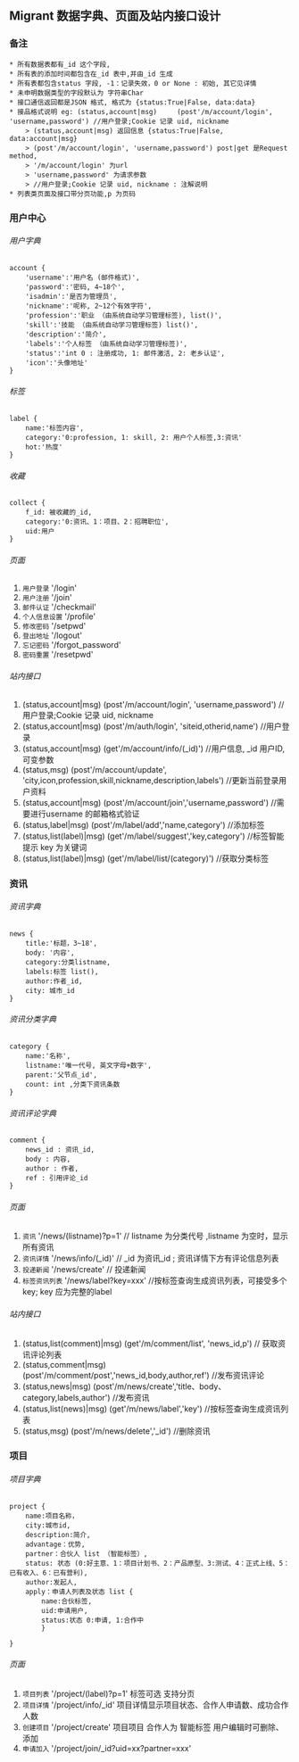 ## Migrant 数据字典、页面及站内接口设计

### 备注
```
* 所有数据表都有_id 这个字段,
* 所有表的添加时间都包含在_id 表中,并由_id 生成
* 所有表都包含status 字段, -1：记录失效，0 or None : 初始, 其它见详情
* 未申明数据类型的字段默认为 字符串Char
* 接口通信返回都是JSON 格式, 格式为 {status:True|False, data:data}
* 接品格式说明 eg: (status,account|msg)     (post'/m/account/login', 'username,password') //用户登录;Cookie 记录 uid, nickname
 	> (status,account|msg) 返回信息 {status:True|False, data:account|msg}
 	> (post'/m/account/login', 'username,password') post|get 是Request method, 
 	> '/m/account/login' 为url
 	> 'username,password' 为请求参数
 	> //用户登录;Cookie 记录 uid, nickname : 注解说明
* 列表类页面及接口带分页功能,p 为页码
```

### 用户中心

###### 用户字典
```
account {
	'username':'用户名 (邮件格式)',
	'password':'密码, 4~18个',
	'isadmin':'是否为管理员',
	'nickname':'呢称, 2~12个有效字符',
	'profession':'职业 （由系统自动学习管理标签), list()',
	'skill':'技能 （由系统自动学习管理标签) list()',
	'description':'简介',
	'labels':'个人标签 （由系统自动学习管理标签)',
	'status':'int 0 : 注册成功, 1: 邮件激活, 2: 老乡认证',
	'icon':'头像地址'
}
```
###### 标签
```
label {
	name:'标签内容',
	category:'0:profession, 1: skill, 2: 用户个人标签,3:资讯'
	hot:'热度'
}
```

###### 收藏
```
collect {
	f_id: 被收藏的_id,
	category:'0:资讯、1：项目、2：招聘职位',
	uid:用户
}
```

###### 页面

1. `用户登录` '/login'
2. `用户注册` '/join' 
3. `邮件认证` '/checkmail'
4. `个人信息设置` '/profile'
5. `修改密码`	 '/setpwd'
6. `登出地址` '/logout'
7. `忘记密码`	 '/forgot_password'
8. `密码重置` '/resetpwd'


###### 站内接口

1. (status,account|msg)     (post'/m/account/login', 'username,password') //用户登录;Cookie 记录 uid, nickname
2. (status,account|msg)     (post'/m/auth/login', 'siteid,otherid,name') //用户登录
3. (status,account|msg)     (get'/m/account/info/(_id)')                //用户信息, _id 用户ID,可变参数
4. (status,msg)     		(post'/m/account/update', 'city,icon,profession,skill,nickname,description,labels') //更新当前登录用户资料
5. (status,account|msg)		(post'/m/account/join','username,password') //需要进行username 的邮箱格式验证
6. (status,label|msg)		(post'/m/label/add','name,category')	//添加标签
7. (status,list(label)|msg) (get'/m/label/suggest','key,category')	//标签智能提示 key 为关键词
8. (status,list(label)|msg) (get'/m/label/list/(category)')		//获取分类标签


### 资讯

###### 资讯字典
```
news {
	title:'标题，3~18',
	body: '内容',
	category:分类listname,
	labels:标签 list(),
	author:作者_id,
	city: 城市_id
}
```

###### 资讯分类字典
```
category {
	name:'名称',
	listname:'唯一代号, 英文字母+数字',
	parent:'父节点_id',
	count: int ,分类下资讯条数
}
```

###### 资讯评论字典
```
comment {
	news_id : 资讯_id,
	body : 内容,
	author : 作者,
	ref : 引用评论_id
}
```

###### 页面

1. `资讯` '/news/(listname)?p=1'  // listname 为分类代号 ,listname 为空时，显示所有资讯
2. `资讯详情` '/news/info/(_id)' // _id 为资讯_id ; 资讯详情下方有评论信息列表
3. `投递新闻` '/news/create'		// 投递新闻
4. `标签资讯列表` '/news/label?key=xxx' //按标签查询生成资讯列表，可接受多个key; key 应为完整的label 


###### 站内接口

1. (status,list(comment)|msg)     (get'/m/comment/list', 'news_id,p') // 获取资讯评论列表
2. (status,comment|msg)			  (post'/m/comment/post','news_id,body,author,ref') //发布资讯评论
3. (status,news|msg)			  (post'/m/news/create','title、body、category,labels,author') //发布资讯
4. (status,list(news)|msg)		  (get'/m/news/label','key') //按标签查询生成资讯列表
5. (status,msg)					  (post'/m/news/delete','_id') //删除资讯

### 项目

###### 项目字典
```
project {
	name:项目名称，
	city:城市id,
	description:简介,
	advantage：优势,
	partner：合伙人 list （智能标签）,
	status: 状态 (0:好主意、1：项目计划书、2：产品原型、3:测试、4：正式上线、5：已有收入、6：已有营利),
	author:发起人,
	apply：申请人列表及状态 list {
		name:合伙标签,
		uid:申请用户,
		status:状态 0:申请, 1:合作中
		}
	
}
```

###### 页面

1. `项目列表` '/project/(label)?p=1' 标签可选 支持分页
2. `项目详情` '/project/info/_id'    项目详情显示项目状态、合作人申请数、成功合作人数
3. `创建项目` '/project/create'	     项目项目 合作人为 智能标签 用户编辑时可删除、添加
4. `申请加入` '/project/join/_id?uid=xx?partner=xxx' 
